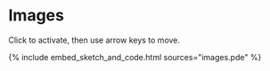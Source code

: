 # Images

Click to activate, then use arrow keys to move.

{% include embed_sketch_and_code.html sources="images.pde" %}

